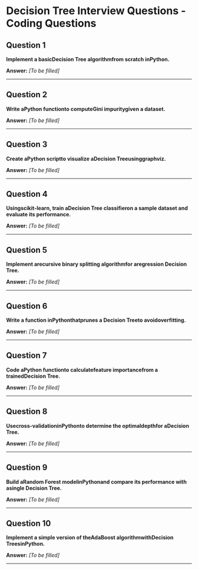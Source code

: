 # Decision Tree Interview Questions - Coding Questions

## Question 1

**Implement a basicDecision Tree algorithmfrom scratch inPython.**

**Answer:** _[To be filled]_

---

## Question 2

**Write aPython functionto computeGini impuritygiven a dataset.**

**Answer:** _[To be filled]_

---

## Question 3

**Create aPython scriptto visualize aDecision Treeusinggraphviz.**

**Answer:** _[To be filled]_

---

## Question 4

**Usingscikit-learn, train aDecision Tree classifieron a sample dataset and evaluate its performance.**

**Answer:** _[To be filled]_

---

## Question 5

**Implement arecursive binary splitting algorithmfor aregression Decision Tree.**

**Answer:** _[To be filled]_

---

## Question 6

**Write a function inPythonthatprunes a Decision Treeto avoidoverfitting.**

**Answer:** _[To be filled]_

---

## Question 7

**Code aPython functionto calculatefeature importancefrom a trainedDecision Tree.**

**Answer:** _[To be filled]_

---

## Question 8

**Usecross-validationinPythonto determine the optimaldepthfor aDecision Tree.**

**Answer:** _[To be filled]_

---

## Question 9

**Build aRandom Forest modelinPythonand compare its performance with asingle Decision Tree.**

**Answer:** _[To be filled]_

---

## Question 10

**Implement a simple version of theAdaBoost algorithmwithDecision TreesinPython.**

**Answer:** _[To be filled]_

---

